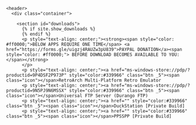 <html lang="{{ site.lang | default: "en-US" }}">
  <head>
    <meta charset='utf-8'>
    <meta http-equiv="X-UA-Compatible" content="IE=edge">
    <meta name="viewport" content="width=device-width, initial-scale=1">
    <link rel="stylesheet" href="{{ '/assets/css/style.css?v=' | append: site.github.build_revision | relative_url }}">

  </head>

  <body>

    <header>
      <div class="container">

        <section id="downloads">
          {% if site.show_downloads %}
          {% endif %}
          <p style="text-align: center;"><strong><span style="color: #ff0000;">BELOW APPS REQUIRE ONE TIME</span> <a href="https://forms.gle/uigzj4RAUZw3pU839">PAYPAL DONATION</a><span style="color: #ff0000;"> BEFORE DOWNLOAD BECOMES AVAILABLE TO YOU:</span></strong>
          </p>
          <p style="text-align: center;"><a href="ms-windows-store://pdp/?productid=9P4DSF2P973P" style="color:#339966" class="btn _5"><span class="icon"></span>RetroArch Multi-Platform Retro Emulator
          <p style="text-align: center;"><a href="ms-windows-store://pdp/?productid=9N5PJ9N6MSSX" style="color:#339966" class="btn _5"><span class="icon"></span>Universal FTP Server (Durango FTP)
          <p style="text-align: center;"><a href="" style="color:#339966" class="btn _5"><span class="icon"></span>DuckStation [Private Build]
          <p style="text-align: center;"><a href="" style="color:#339966" class="btn _5"><span class="icon"></span>PPSSPP [Private Build]
